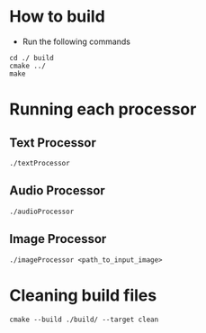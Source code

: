 # How to build

- Run the following commands
```
cd ./ build
cmake ../
make
```
# Running each processor

## Text Processor

```
./textProcessor
```

## Audio Processor

```
./audioProcessor
```
## Image Processor

```
./imageProcessor <path_to_input_image>
```

# Cleaning build files
```
cmake --build ./build/ --target clean
```
